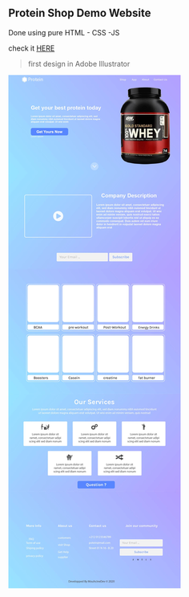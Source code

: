 ## Protein Shop Demo Website 

Done using pure HTML - CSS -JS

check it [HERE](https://mohcinedev.github.io/Protein/)

> first design in Adobe Illustrator 
<img src="main.jpg" alt="website design"/>